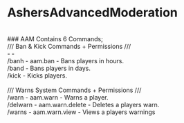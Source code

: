 # AshersAdvancedModeration
<br>
### AAM Contains 6 Commands;<br>
/// Ban & Kick Commands + Permissions ///<br>
<b><i><command> <structure> - <permission> - <description></b></i><br>
/banh <player> <duration> <reason> - aam.ban - Bans players in hours.<br>
/band <player> <duration> <reason> - Bans players in days.<br>
/kick <player> <reason> - Kicks players.<br>
<br>
/// Warns System Commands + Permissions ///<br>
/warn <player> <reason> - aam.warn - Warns a player. <br>
/delwarn <player> <warnId> - aam.warn.delete - Deletes a players warn.<br>
/warns <player> - aam.warn.view - Views a players warnings
